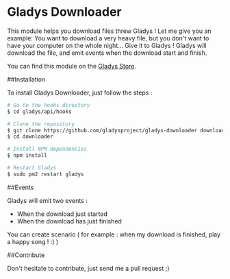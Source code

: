 Gladys Downloader
=======================

This module helps you download files threw Gladys !
Let me give you an example: You want to download a very heavy file, but you don't want to have your computer on the whole night...
Give it to Gladys ! Gladys will download the file, and emit events when the download start and finish.

You can find this module on the [Gladys Store](http://developer.gladysproject.com/en/modules/downloader).

##Installation

To install Gladys Downloader, just follow the steps : 

```bash
# Go to the hooks directory
$ cd gladys/api/hooks

# Clone the repository
$ git clone https://github.com/gladysproject/gladys-downloader downloader
$ cd downloader

# Install NPM dependencies
$ npm install

# Restart Gladys
$ sudo pm2 restart gladys
```

##Events

Gladys will emit two events : 

* When the download just started
* When the download has just finished

You can create scenario ( for example : when my download is finished, play a happy song ! :) )

##Contribute

Don't hesitate to contribute, just send me a pull request ;)